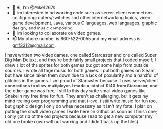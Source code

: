 - 👋 Hi, I’m @Mike12670
- 👀 I’m interested in networking code such as server-client connections, configuring routers/switches and other internetworking topics, video game development, 
Java, various C languages, web languages, graphic design, and music composing.
- 💞️ I’m looking to collaborate on video games.
- 📫 My phone number is 660-522-0055 and my email address is gmf3312@gmail.com.

I have written two video games, one called Starcaster and one called Super Dig Man Deluxe, and they're both fairly small projects that I coded myself; I drew a lot of the
sprites for both games but got some help from outside sources. I wrote all thge music for both games. I put both games on Steam but have since taken them down due to a lack
of popularity and a handful of glitches in the games. I am proud of Starcaster because it uses server/client connections to allow multiplayer. I made a total of $149 from
Starcaster,  and the other game was free. I still to this day write small video games like Snake in my free time for fun. They aren't as challenging, but it gets my mind 
reeling over programming and that I love. I still write music for fun too, but graphic design I only do when necessary as it isn't my forte. I plan on putting the small 
video games I write here on Github as soon as I finish one; I only got rid of the old projects because I had to get a new computer (my old one broke down without warning
and I didn't back up the files).
